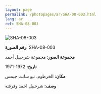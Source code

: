 ```yaml
---
layout: page
permalink: /photopages/ar/SHA-08-003.html
lang: ar
ref: SHA-08-003
---
```


![SHA-08-003](/smallimages/SHA-08-003-600.jpg)

**رقم الصورة:** SHA-08-003

**مجموعة الصور:** مجموعة شرحبيل أحمد

**تاريخ:** 1972-1971

**مكان:** الخرطوم، نيو سانت جيمس

**وصف:** شرحبيل احمد وفرقته
